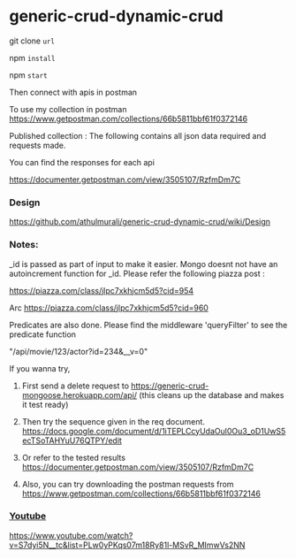 # generic-crud-dynamic-crud

git clone `url`

npm `install` 

npm `start`

Then connect  with apis in postman

To use my collection in postman
https://www.getpostman.com/collections/66b5811bbf61f0372146


Published collection : 
The following contains all json data required  and requests made.

You can find the responses for each api 

https://documenter.getpostman.com/view/3505107/RzfmDm7C


### Design

https://github.com/athulmurali/generic-crud-dynamic-crud/wiki/Design



### Notes:

_id is passed as part of input to make it easier. Mongo doesnt not have an autoincrement function for _id.
Please refer the following piazza post : 

https://piazza.com/class/jlpc7xkhjcm5d5?cid=954


Arc
https://piazza.com/class/jlpc7xkhjcm5d5?cid=960

Predicates are also done. Please find the middleware 'queryFilter' to see the predicate function

"/api/movie/123/actor?id=234&__v=0"

If you wanna try,

1. First send a delete request to  https://generic-crud-mongoose.herokuapp.com/api/
(this cleans up the database and makes it test ready)
2. Then try the sequence given in the req document. https://docs.google.com/document/d/1iTEPLCcyUdaOul0Ou3_oD1UwS5ecTSoTAHYuU76QTPY/edit
3. Or refer to the tested results 
https://documenter.getpostman.com/view/3505107/RzfmDm7C

4. Also, you can try downloading the postman requests from 
https://www.getpostman.com/collections/66b5811bbf61f0372146


### [Youtube](www.youtube.com) ### 

https://www.youtube.com/watch?v=S7dyi5N__tc&list=PLw0yPKqs07m18Ry81l-MSvR_MImwVs2NN

